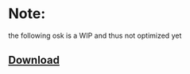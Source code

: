 # Note:
the following osk is a WIP and thus not optimized yet

## [Download](https://github.com/ThatGuyAgain42/osu-skins/raw/main/skins/Amelia%20Watson/~Watson%20WIP~.osk)
